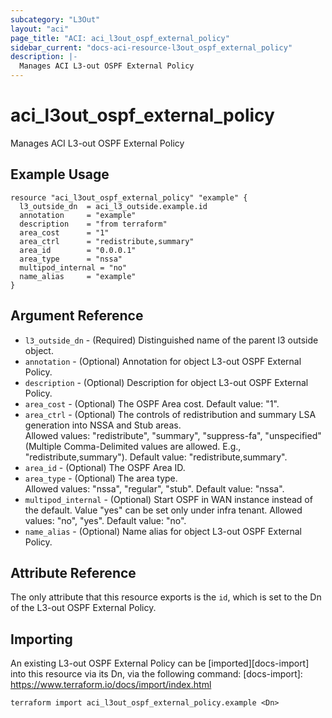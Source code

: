 ```yaml
---
subcategory: "L3Out"
layout: "aci"
page_title: "ACI: aci_l3out_ospf_external_policy"
sidebar_current: "docs-aci-resource-l3out_ospf_external_policy"
description: |-
  Manages ACI L3-out OSPF External Policy
---
```


# aci_l3out_ospf_external_policy

Manages ACI L3-out OSPF External Policy

## Example Usage

```hcl
resource "aci_l3out_ospf_external_policy" "example" {
  l3_outside_dn  = aci_l3_outside.example.id
  annotation     = "example"
  description    = "from terraform"
  area_cost      = "1"
  area_ctrl      = "redistribute,summary"
  area_id        = "0.0.0.1"
  area_type      = "nssa"
  multipod_internal = "no"
  name_alias     = "example"
}
```

## Argument Reference

- `l3_outside_dn` - (Required) Distinguished name of the parent l3 outside object.
- `annotation` - (Optional) Annotation for object L3-out OSPF External Policy.
- `description` - (Optional) Description for object L3-out OSPF External Policy.
- `area_cost` - (Optional) The OSPF Area cost. Default value: "1".
- `area_ctrl` - (Optional) The controls of redistribution and summary LSA generation into NSSA and Stub areas.  
  Allowed values: "redistribute", "summary", "suppress-fa", "unspecified" (Multiple Comma-Delimited values are allowed. E.g., "redistribute,summary"). Default value: "redistribute,summary".
- `area_id` - (Optional) The OSPF Area ID.
- `area_type` - (Optional) The area type.  
  Allowed values: "nssa", "regular", "stub". Default value: "nssa".
- `multipod_internal` - (Optional) Start OSPF in WAN instance instead of the default. Value "yes" can be set only under infra tenant. Allowed values: "no", "yes". Default value: "no".
- `name_alias` - (Optional) Name alias for object L3-out OSPF External Policy.

## Attribute Reference

The only attribute that this resource exports is the `id`, which is set to the
Dn of the L3-out OSPF External Policy.

## Importing

An existing L3-out OSPF External Policy can be [imported][docs-import] into this resource via its Dn, via the following command:
[docs-import]: https://www.terraform.io/docs/import/index.html

```
terraform import aci_l3out_ospf_external_policy.example <Dn>
```
